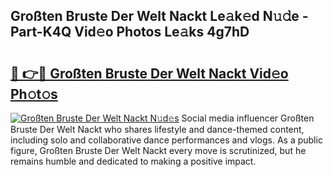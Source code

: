 ## Großten Bruste Der Welt Nackt Le𝚊k𝚎d N𝚞𝚍e - Part-K4Q Vid𝚎o Photos Le𝚊ks 4g7hD

# <h2><a href="http://fb6qyz2.evod.top/?m=Gro%c3%9ften+Bruste+Der+Welt+Nackt">🔗 👉🔴 Großten Bruste Der Welt Nackt Vid𝚎o Ph𝚘t𝚘s</a></h2>

[![Großten Bruste Der Welt Nackt N𝚞d𝚎s](https://i.imgur.com/8V9OHl7.gif)](http://fb6qyz2.evod.top/?m=Gro%c3%9ften+Bruste+Der+Welt+Nackt)
Social media influencer Großten Bruste Der Welt Nackt who shares lifestyle and dance-themed content, including solo and collaborative dance performances and vlogs. As a public figure, Großten Bruste Der Welt Nackt every move is scrutinized, but he remains humble and dedicated to making a positive impact. 
